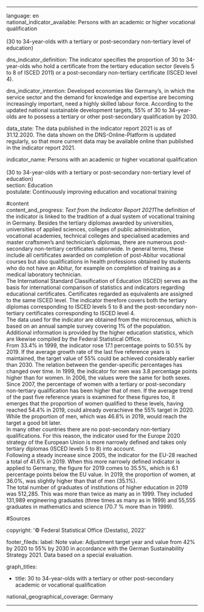 ---

language: en    
national_indicator_available: Persons with an academic or higher vocational qualification <br><br>(30 to 34-year-olds with a tertiary or post-secondary non-tertiary level of education)    

dns_indicator_definition: The indicator specifies the proportion of 30 to 34-year-olds who hold a certificate from the tertiary education sector (levels 5 to 8 of ISCED 2011) or a post-secondary non-tertiary certificate (ISCED level 4).    

dns_indicator_intention: Developed economies like Germany’s, in which the service sector and the demand for knowledge and expertise are becoming increasingly important, need a highly skilled labour force. According to the updated national sustainable development targets, 55% of 30 to 34-year-olds are to possess a tertiary or other post-secondary qualification by 2030.    

data_state: The data published in the indicator report 2021 is as of 31.12.2020. The data shown on the DNS-Online-Platform is updated regularly, so that more current data may be available online than published in the indicator report 2021.    

indicator_name: Persons with an academic or higher vocational qualification <br><br>(30 to 34-year-olds with a tertiary or post-secondary non-tertiary level of education)    
section: Education    
postulate: Continuously improving education and vocational training    

#content     
content_and_progress: <i>Text from the Indicator Report 2021</i>The definition of the indicator is linked to the tradition of a dual system of vocational training in Germany. Besides the tertiary diplomas awarded by universities, universities of applied sciences, colleges of public administration, vocational academies, technical colleges and specialised academies and master craftsmen’s and technician’s diplomas, there are numerous post-secondary non-tertiary certificates nationwide. In general terms, these include all certificates awarded on completion of post-Abitur vocational courses but also qualifications in health professions obtained by students who do not have an Abitur, for example on completion of training as a medical laboratory technician.<br>The International Standard Classification of Education (ISCED) serves as the basis for international comparison of statistics and indicators regarding educational certificates. Certificates regarded as equivalents are assigned to the same ISCED level. The indicator therefore covers both the tertiary diplomas corresponding to ISCED levels 5 to 8 and the post-secondary non-tertiary certificates corresponding to ISCED level 4.<br>The data used for the indicator are obtained from the microcensus, which is based on an annual sample survey covering 1% of the population. Additional information is provided by the higher education statistics, which are likewise compiled by the Federal Statistical Office.<br>From 33.4% in 1999, the indicator rose 17.1 percentage points to 50.5% by 2019. If the average growth rate of the last five reference years is maintained, the target value of 55% could be achieved considerably earlier than 2030. The relation between the gender-specific percentages has changed over time. In 1999, the indicator for men was 3.8 percentage points higher than for women. In 2006, the values were the same for both sexes. Since 2007, the percentage of women with a tertiary or post-secondary non-tertiary qualification has been higher that of men. If the average trend of the past five reference years is examined for these figures too, it emerges that the proportion of women qualified to these levels, having reached 54.4% in 2019, could already overachieve the 55% target in 2020. While the proportion of men, which was 46.8% in 2019, would reach the target a good bit later. <br>In many other countries there are no post-secondary non-tertiary qualifications. For this reason, the indicator used for the Europe 2020 strategy of the European Union is more narrowly defined and takes only tertiary diplomas (ISCED levels 5 to 8) into account.<br>Following a steady increase since 2005, the indicator for the EU-28 reached a total of 41.6% in 2019. When this more narrowly defined indicator is applied to Germany, the figure for 2019 comes to 35.5%, which is 6.1 percentage points below the EU value. In 2019, the proportion of women, at 36.0%, was slightly higher than that of men (35.1%).<br>The total number of graduates of institutions of higher education in 2019 was 512,285. This was more than twice as many as in 1999. They included 131,989 engineering graduates (three times as many as in 1999) and 55,555 graduates in mathematics and science (70.7&nbsp;% more than in 1999).    

#Sources    
    
copyright: '&copy; Federal Statistical Office (Destatis), 2022'    

footer_fileds:
    label: Note
    value: Adjustment target year and value from 42% by 2020 to 55% by 2030 in accordance with the German Sustainability Strategy 2021. Data based on a special evaluation.    

graph_titles: 
  - title: 30 to 34-year-olds with a tertiary or other post-secondary academic or vocational qualification
        

national_geographical_coverage: Germany    

---